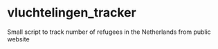 # vluchtelingen_tracker
Small script to track number of refugees in the Netherlands from public website
